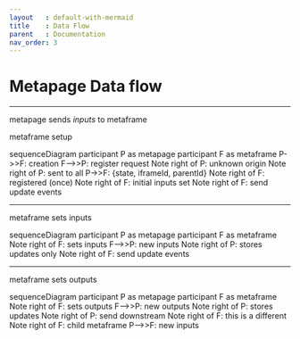 ```yaml
---
layout   : default-with-mermaid
title    : Data Flow
parent   : Documentation
nav_order: 3
---        
```


# Metapage Data flow



***

metapage sends *inputs* to metaframe


metaframe setup

<div class="mermaid" style="width: 100%;">
sequenceDiagram
    participant P as metapage
    participant F as metaframe
    P->>F: creation
    F-->>P: register request
    Note right of P: unknown origin
    Note right of P: sent to all
    P->>F: {state, iframeId, parentId}
    Note right of F: registered (once)
    Note right of F: initial inputs set
    Note right of F: send update events

</div>

***


metaframe sets inputs

<div class="mermaid" style="width: 100%;">
sequenceDiagram
    participant P as metapage
    participant F as metaframe
    Note right of F: sets inputs
    F-->>P: new inputs
    Note right of P: stores updates only
    Note right of F: send update events

</div>


***


metaframe sets outputs

<div class="mermaid" style="width: 100%;">
sequenceDiagram
    participant P as metapage
    participant F as metaframe
    Note right of F: sets outputs
    F-->>P: new outputs
    Note right of P: stores updates
    Note right of P: send downstream
    Note right of F: this is a different
    Note right of F: child metaframe
    P-->>F: new inputs

</div>
